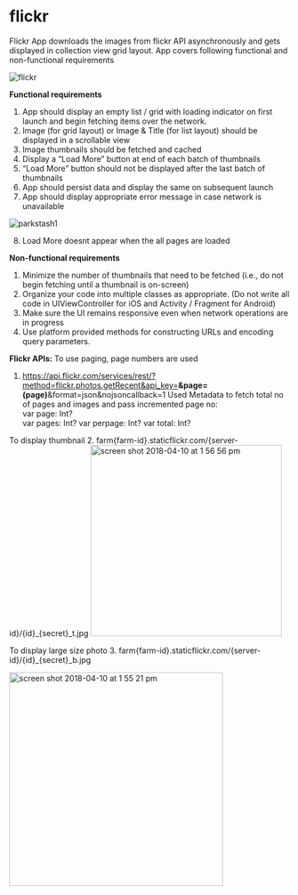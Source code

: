# flickr

Flickr App downloads the images from flickr API asynchronously and gets displayed in collection view grid layout. App covers following functional and non-functional requirements 

![flickr](https://user-images.githubusercontent.com/18491653/38583434-daee84c8-3cc7-11e8-9859-cb0d12934223.gif)

<b>Functional requirements</b>

1. App should display an empty list / grid with loading indicator on first launch and begin fetching items over the network.
2. Image (for grid layout) or Image & Title (for list layout) should be displayed in a scrollable view
3. Image thumbnails should be fetched and cached
4. Display a “Load More” button at end of each batch of thumbnails
5. “Load More” button should not be displayed after the last batch of thumbnails
6. App should persist data and display the same on subsequent launch
7. App should display appropriate error message in case network is unavailable

![parkstash1](https://user-images.githubusercontent.com/18491653/38582545-f2fc140c-3cc4-11e8-80e8-45a7d4810bfa.gif)

8. Load More doesnt appear when the all pages are loaded

<b>Non-functional requirements</b>

1. Minimize the number of thumbnails that need to be fetched (i.e., do not begin fetching until a thumbnail is on-screen)
2. Organize your code into multiple classes as appropriate. (Do not write all code in UIViewController for iOS and Activity / Fragment for Android)
3. Make sure the UI remains responsive even when network operations are in progress
4. Use platform provided methods for constructing URLs and encoding query parameters.

<b>Flickr APIs:</b>
To use paging, page numbers are used
1. https://api.flickr.com/services/rest/?method=flickr.photos.getRecent&api_key=<key><b>&page=\(page)</b>&format=json&nojsoncallback=1
  Used Metadata to fetch total no of pages and images and pass incremented page no:  
    var page: Int?  
    var pages: Int?
    var perpage: Int?
    var total: Int?
  
To display thumbnail 
2. farm{farm-id}.staticflickr.com/{server-id}/{id}_{secret}_t.jpg
<img width="344" alt="screen shot 2018-04-10 at 1 56 56 pm" src="https://user-images.githubusercontent.com/18491653/38583164-0e51bc6e-3cc7-11e8-9282-3604acba2658.png">

To display large size photo
3. farm{farm-id}.staticflickr.com/{server-id}/{id}_{secret}_b.jpg

<img width="384" alt="screen shot 2018-04-10 at 1 55 21 pm" src="https://user-images.githubusercontent.com/18491653/38583116-db0ef880-3cc6-11e8-85e8-8669659a8d2b.png">


